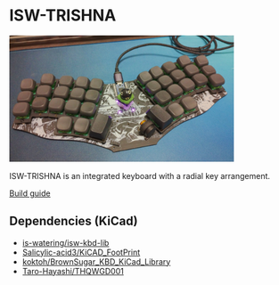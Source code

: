 # ISW-TRISHNA
<img src="img/mounting-example.jpg" width="80%">

ISW-TRISHNA is an integrated keyboard with a radial key arrangement.

[Build guide](doc/buildguide.md)

## Dependencies (KiCad)
* [is-watering/isw-kbd-lib](https://github.com/is-watering/isw-kbd-lib)
* [Salicylic-acid3/KiCAD_FootPrint](https://github.com/Salicylic-acid3/KiCAD_FootPrint)
* [koktoh/BrownSugar_KBD_KiCad_Library](https://github.com/koktoh/BrownSugar_KBD_KiCad_Library)
* [Taro-Hayashi/THQWGD001](https://github.com/Taro-Hayashi/THQWGD001)
